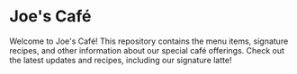 # Joe's Café

Welcome to Joe's Café! This repository contains the menu items, signature recipes, and other information about our special café offerings. Check out the latest updates and recipes, including our signature latte!

